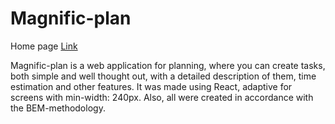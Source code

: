 # Magnific-plan

Home page 
[Link](https://6042733afd372e00a713430e--magnific-plan.netlify.app/)

Magnific-plan is a web application for planning, where you can create tasks, both simple and well thought out, with a detailed description of them, time estimation and other features. It was made using React, adaptive for screens with min-width: 240px. Also, all were created in accordance with the BEM-methodology.
